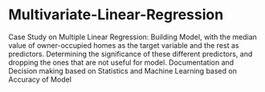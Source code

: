 # Multivariate-Linear-Regression
Case Study on  Multiple Linear Regression: Building Model, with the median value of owner-occupied homes as the target variable and the rest as predictors.  Determining the significance of these different predictors, and dropping the ones that are not useful for model. Documentation and Decision making based on Statistics and Machine Learning based on Accuracy of Model
